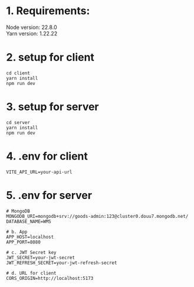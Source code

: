 # 1. Requirements:
Node version: 22.8.0  
Yarn version: 1.22.22

# 2. setup for client
    cd client  
    yarn install  
    npm run dev

# 3. setup for server
    cd server  
    yarn install  
    npm run dev

# 4. .env for client
    VITE_API_URL=your-api-url

# 5. .env for server
    # MongoDB
    MONGODB_URI=mongodb+srv://goods-admin:123@cluster0.douu7.mongodb.net/
    DATABASE_NAME=WMS

    # b. App
    APP_HOST=localhost
    APP_PORT=8080

    # c. JWT Secret key
    JWT_SECRET=your-jwt-secret
    JWT_REFRESH_SECRET=your-jwt-refresh-secret

    # d. URL for client
    CORS_ORIGIN=http://localhost:5173
